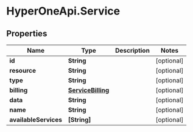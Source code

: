 # HyperOneApi.Service

## Properties
Name | Type | Description | Notes
------------ | ------------- | ------------- | -------------
**id** | **String** |  | [optional] 
**resource** | **String** |  | [optional] 
**type** | **String** |  | [optional] 
**billing** | [**ServiceBilling**](ServiceBilling.md) |  | [optional] 
**data** | **String** |  | [optional] 
**name** | **String** |  | [optional] 
**availableServices** | **[String]** |  | [optional] 


